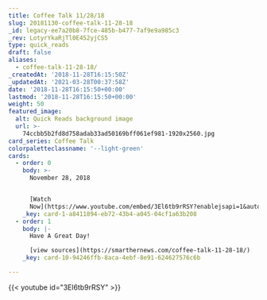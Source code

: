 ```yaml
---
title: Coffee Talk 11/28/18
slug: 20181130-coffee-talk-11-28-18
_id: legacy-ee7a20b8-7fce-485b-b477-7af9e9a985c3
_rev: LotyrYkaRjTl0E452yjCS5
type: quick_reads
draft: false
aliases:
  - coffee-talk-11-28-18/
_createdAt: '2018-11-28T16:15:50Z'
_updatedAt: '2021-03-28T00:37:58Z'
date: '2018-11-28T16:15:50+00:00'
lastmod: '2018-11-28T16:15:50+00:00'
weight: 50
featured_image:
  alt: Quick Reads background image
  url: >-
    74ccbb5b2fd8d758adab33ad50169bff061ef981-1920x2560.jpg
card_series: Coffee Talk
colorpaletteclassname: '--light-green'
cards:
  - order: 0
    body: >-
      November 28, 2018


      [Watch
      Now](https://www.youtube.com/embed/3El6tb9rRSY?enablejsapi=1&autoplay=1&rel=0)
    _key: card-1-a8411894-eb72-43b4-a045-04cf1a63b208
  - order: 1
    body: |-
      Have A Great Day!

      [view sources](https://smarthernews.com/coffee-talk-11-28-18/)
    _key: card-10-94246ffb-8aca-4ebf-8e91-624627576c6b

---
```

{{< youtube id="3El6tb9rRSY" >}}